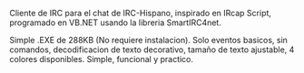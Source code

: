 Cliente de IRC para el chat de IRC-Hispano, inspirado en IRcap Script, programado en VB.NET usando la libreria SmartIRC4net.

Simple .EXE de 288KB (No requiere instalacion). Solo eventos basicos, sin comandos, decodificacion de texto decorativo, tamaño de texto ajustable, 4 colores disponibles. Simple, funcional y practico.
